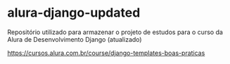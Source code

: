 # alura-django-updated
Repositório utilizado para armazenar o projeto de estudos para o curso da Alura de Desenvolvimento Django (atualizado)

https://cursos.alura.com.br/course/django-templates-boas-praticas